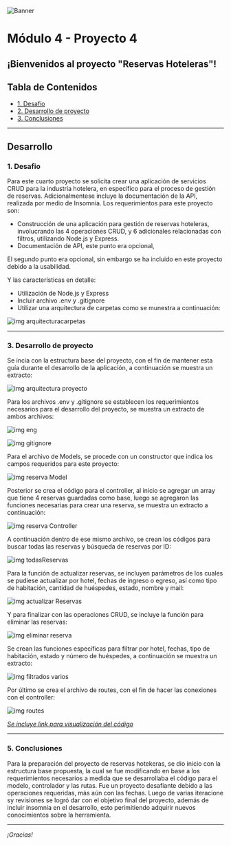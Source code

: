 ![Banner](./images/bannerppal.png)
# Módulo 4 - Proyecto 4
## ¡Bienvenidos al proyecto "Reservas Hoteleras"!

## Tabla de Contenidos
* [1. Desafío](#1-Desafío)
* [2. Desarrollo de proyecto](#3-Desarrollo-de-proyecto)
* [3. Conclusiones](#4-Conclusiones)

****
## Desarrollo

### 1. Desafio
 Para este cuarto proyecto se solicita crear una aplicación de servicios CRUD para la industria hotelera, en específico para el proceso de gestión de reservas. Adicionalmentese incluye la documentación de la API, realizada por medio de Insomnia.
 Los requerimientos para este proyecto son:
- Construcción de una aplicación para gestión de reservas hoteleras, involucrando las 4 operaciones CRUD, y 6 adicionales relacionadas con filtros, utilizando Node.js y Express.
- Documentación de API, este punto era opcional,

El segundo punto era opcional, sin embargo se ha incluido en este proyecto debido a la usabilidad.
  
Y las características en detalle:
- Utilización de Node.js y Express
- Incluir archivo .env y .gitignore
- Utilizar una arquitectura de carpetas como se munestra a continuación:

 ![img arquitecturacarpetas](./images/arquitectura.png)
  

  ****

### 3. Desarrollo de proyecto
 Se incia con la estructura base del proyecto, con el fin de mantener esta guía durante el desarrollo de la aplicación, a continuación se muestra un extracto:
 
 ![img arquitectura proyecto](./images/arqproyecto.png)

 Para los archivos .env y .gitignore se establecen los requerimientos necesarios para el desarrollo del proyecto, se muestra un extracto de ambos archivos:

 ![img eng](./images/env.png)
 
 ![img gitignore](./images/gitignore.png)
 
 Para el archivo de Models, se procede con un constructor que indica los campos requeridos para este proyecto:
 
 ![img reserva Model](./images/reservaModel.png)

 Posterior se crea el código para el controller, al inicio se agregar un array que tiene 4 reservas guardadas como base, luego se agregaron las funciones necesarias para crear una reserva, se muestra un extracto a continuación:
 
 ![img reserva Controller](./images/reservaController.png)

 A continuación dentro de ese mismo archivo, se crean los códigos para buscar todas las reservas y búsqueda de reservas por ID:
 
 ![img todasReservas](./images/todasReservas.png)

 Para la función de actualizar reservas, se incluyen parámetros de los cuales se pudiese actualizar por hotel, fechas de ingreso o egreso, así como tipo de habitación, cantidad de huéspedes, estado, nombre y mail:
 
 ![img actualizar Reservas](./images/actualizarReserva.png)

 Y para finalizar con las operaciones CRUD, se incluye la función para eliminar las reservas:
 
 ![img eliminar reserva](./images/eliminarReserva.png)

 Se crean las funciones específicas para filtrar por hotel, fechas, tipo de habitación, estado y número de huéspedes, a continuación se muestra un extracto:
 
 ![img filtrados varios](./images/filtradosvarios.png)

 Por último se crea el archivo de routes, con el fin de hacer las conexiones con el controller: 
 
 ![img routes](./images/routes.png)
   
*[Se incluye link para visualización del código](./index.html)*

  ****
  
  ### 5. Conclusiones
 Para la preparación del proyecto de reservas hotekeras, se dio inicio con la estructura base propuesta, la cual se fue modificando en base a los requerimientos necesarios a medida que se desarrollaba el código para el modelo, controlador y las rutas. Fue un proyecto desafiante debido a las operaciones requeridas, más aún con las fechas. Luego de varias iteracione sy revisiones se logró dar con el objetivo final del proyecto, además de incluir insomnia en el desarrollo, esto perimitiendo adquirir nuevos conocimientos sobre la herramienta.
  ****
*¡Gracias!*


